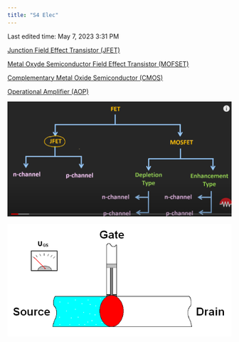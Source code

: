 ```yaml
---
title: "S4 Elec"
---
```

Last edited time: May 7, 2023 3:31 PM

[Junction Field Effect Transistor (JFET)](S4%20Elec/Junction%20Field%20Effect%20Transistor%20(JFET).md)

[Metal Oxyde Semiconductor Field Effect Transistor (MOFSET)](S4%20Elec/Metal%20Oxyde%20Semiconductor%20Field%20Effect%20Transistor%20.md)

[Complementary Metal Oxide Semiconductor (CMOS)](S4%20Elec/Complementary%20Metal%20Oxide%20Semiconductor%20(CMOS).md)

[Operational Amplifier (AOP)](S4%20Elec/Operational%20Amplifier%20(AOP).md)

![Untitled](S4%20Elec/Untitled.png)

![Untitled](S4%20Elec/Untitled%201.png)
